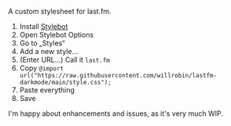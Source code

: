 A custom stylesheet for last.fm.

1. Install [Stylebot](https://stylebot.dev/)
2. Open Stylebot Options
3. Go to „Styles“
4. Add a new style…
5. (Enter URL…) Call it ```last.fm```
6. Copy
```@import url("https://raw.githubusercontent.com/willrobin/lastfm-darkmode/main/style.css");```
7. Paste everything
8. Save

I'm happy about enhancements and issues, as it's very much WIP.
